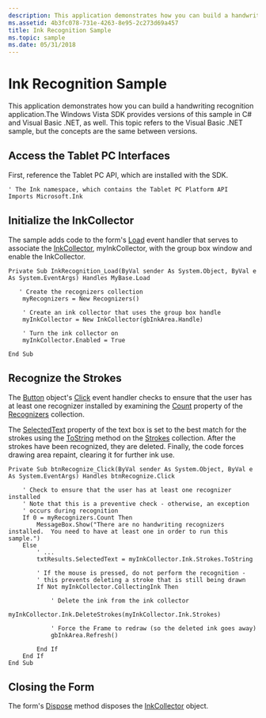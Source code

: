 ```yaml
---
description: This application demonstrates how you can build a handwriting recognition application.The Windows Vista SDK provides versions of this sample in C\# and Visual Basic .NET, as well.
ms.assetid: 4b3fc078-731e-4263-8e95-2c273d69a457
title: Ink Recognition Sample
ms.topic: sample
ms.date: 05/31/2018
---
```


# Ink Recognition Sample

This application demonstrates how you can build a handwriting recognition application.The Windows Vista SDK provides versions of this sample in C\# and Visual Basic .NET, as well. This topic refers to the Visual Basic .NET sample, but the concepts are the same between versions.

## Access the Tablet PC Interfaces

First, reference the Tablet PC API, which are installed with the SDK.


```VB
' The Ink namespace, which contains the Tablet PC Platform API
Imports Microsoft.Ink
```



## Initialize the InkCollector

The sample adds code to the form's [Load](/dotnet/api/system.windows.forms.form.load?view=netcore-3.1&preserve-view=true) event handler that serves to associate the [InkCollector](/previous-versions/ms583683(v=vs.100)), myInkCollector, with the group box window and enable the InkCollector.


```VB
Private Sub InkRecognition_Load(ByVal sender As System.Object, ByVal e As System.EventArgs) Handles MyBase.Load

   ' Create the recognizers collection
    myRecognizers = New Recognizers()

    ' Create an ink collector that uses the group box handle
    myInkCollector = New InkCollector(gbInkArea.Handle)

    ' Turn the ink collector on
    myInkCollector.Enabled = True

End Sub
```



## Recognize the Strokes

The [Button](/dotnet/api/system.windows.forms.button?view=netcore-3.1&preserve-view=true) object's [Click](/dotnet/api/system.windows.forms.control.click?view=netcore-3.1&preserve-view=true) event handler checks to ensure that the user has at least one recognizer installed by examining the [Count](/previous-versions/ms828521(v=msdn.10)) property of the [Recognizers](/previous-versions/ms828520(v=msdn.10)) collection.

The [SelectedText](/previous-versions/windows/) property of the text box is set to the best match for the strokes using the [ToString](/previous-versions/ms827836(v=msdn.10)) method on the [Strokes](/previous-versions/ms552701(v=vs.100)) collection. After the strokes have been recognized, they are deleted. Finally, the code forces drawing area repaint, clearing it for further ink use.


```VB
Private Sub btnRecognize_Click(ByVal sender As System.Object, ByVal e As System.EventArgs) Handles btnRecognize.Click

    ' Check to ensure that the user has at least one recognizer installed
    ' Note that this is a preventive check - otherwise, an exception 
    ' occurs during recognition
    If 0 = myRecognizers.Count Then
        MessageBox.Show("There are no handwriting recognizers installed.  You need to have at least one in order to run this sample.")
    Else
        ' ...
        txtResults.SelectedText = myInkCollector.Ink.Strokes.ToString

        ' If the mouse is pressed, do not perform the recognition -
        ' this prevents deleting a stroke that is still being drawn
        If Not myInkCollector.CollectingInk Then

            ' Delete the ink from the ink collector
            myInkCollector.Ink.DeleteStrokes(myInkCollector.Ink.Strokes)

            ' Force the Frame to redraw (so the deleted ink goes away)
            gbInkArea.Refresh()

        End If
    End If
End Sub
```



## Closing the Form

The form's [Dispose](/dotnet/api/system.windows.forms.form.dispose?view=netcore-3.1&preserve-view=true) method disposes the [InkCollector](/previous-versions/ms583683(v=vs.100)) object.

 

 
